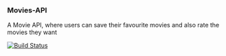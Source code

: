 ### Movies-API

A Movie API, where users can save their favourite movies and also rate the movies
they want

[![Build Status](https://travis-ci.com/Frost199/movies-api.svg?token=ssf7LwA6pZ4Zydi8UC4v&branch=master)](https://travis-ci.com/Frost199/movies-api)
